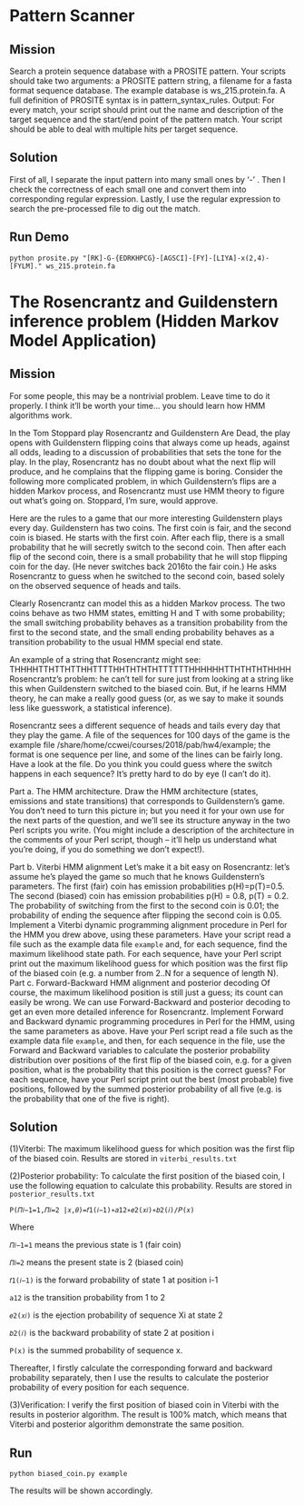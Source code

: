 Pattern Scanner
================
Mission
----------
Search a protein sequence database with a PROSITE pattern. Your scripts should take two arguments: a PROSITE pattern string, a filename for a fasta format sequence database. The example database is ws_215.protein.fa. A full definition of PROSITE syntax is in pattern_syntax_rules.
Output: For every match, your script should print out the name and description of the target sequence and the start/end point of the pattern match. Your script should be able to deal with multiple hits per target sequence.

Solution
----------
First of all, I separate the input pattern into many small ones by ‘-’ . Then I check the correctness of each small one and convert them into corresponding regular expression. Lastly, I use the regular expression to search the pre-processed file to dig out the match.

Run Demo
----------
```shell
python prosite.py "[RK]-G-{EDRKHPCG}-[AGSCI]-[FY]-[LIYA]-x(2,4)-[FYLM]." ws_215.protein.fa
```



The Rosencrantz and Guildenstern inference problem (Hidden Markov Model Application)
======================
Mission
-----------
For some people, this may be a nontrivial problem. Leave time to do it properly. I think it’ll be worth your time… you should learn how HMM algorithms work.

In the Tom Stoppard play Rosencrantz and Guildenstern Are Dead, the play opens with Guildenstern flipping coins that always come up heads, against all odds, leading to a discussion of probabilities that sets the tone for the play. In the play, Rosencrantz has no 
doubt about what the next flip will produce, and he complains that the flipping game is
boring. Consider the following more complicated problem, in which Guildenstern’s flips are a
hidden Markov process, and Rosencrantz must use HMM theory to figure out what’s going
on. Stoppard, I’m sure, would approve. 

Here are the rules to a game that our more interesting Guildenstern plays every day.
Guildenstern has two coins. The first coin is fair, and the second coin is biased. He starts with
the first coin. After each flip, there is a small probability that he will secretly switch to the
second coin. Then after each flip of the second coin, there is a small probability that he will
stop flipping coin for the day. (He never switches back 2016to the fair coin.) He asks
Rosencrantz to guess when he switched to the second coin, based solely on the observed
sequence of heads and tails. 

Clearly Rosencrantz can model this as a hidden Markov process. The two coins behave as two
HMM states, emitting H and T with some probability; the small switching probability behaves
as a transition probability from the first to the second state, and the small ending probability
behaves as a transition probability to the usual HMM special end state. 

An example of a string that Rosencrantz might see:
THHHHTTHTTHTTHHTTTTHHTHTHTHTTTTTTHHHHHHTTHTHTHTHHHH
Rosencrantz’s problem: he can’t tell for sure just from looking at a string like this when
Guildenstern switched to the biased coin. But, if he learns HMM theory, he can make a really
good guess (or, as we say to make it sounds less like guesswork, a statistical inference). 

Rosencrantz sees a different sequence of heads and tails every day that they play the game.
A file of the sequences for 100 days of the game is the example file
/share/home/ccwei/courses/2018/pab/hw4/example; the format is one sequence per line,
and some of the lines can be fairly long. Have a look at the file. Do you think you could guess
where the switch happens in each sequence? It’s pretty hard to do by eye (I can’t do it). 

Part a. The HMM architecture.
Draw the HMM architecture (states, emissions and state transitions) that corresponds to
Guildenstern’s game. You don’t need to turn this picture in; but you need it for your own use
for the next parts of the question, and we’ll see its structure anyway in the two Perl scripts
you write. (You might include a description of the architecture in the comments of your Perl
script, though – it’ll help us understand what you’re doing, if you do something we don’t
expect!). 

Part b. Viterbi HMM alignment
Let’s make it a bit easy on Rosencrantz: let’s assume he’s played the game so much that he
knows Guildenstern’s parameters. The first (fair) coin has emission probabilities
p(H)=p(T)=0.5. The second (biased) coin has emission probabilities p(H) = 0.8, p(T) = 0.2. The
probability of switching from the first to the second coin is 0.01; the probability of ending the
sequence after flipping the second coin is 0.05.
Implement a Viterbi dynamic programming alignment procedure in Perl for the HMM you
drew above, using these parameters. Have your script read a file such as the example data
file ```example``` and, for each sequence, find the
maximum likelihood state path. For each sequence, have your Perl script print out the 
maximum likelihood guess for which position was the first flip of the biased coin (e.g. a
number from 2..N for a sequence of length N).
Part c. Forward-Backward HMM alignment and posterior decoding
Of course, the maximum likelihood position is still just a guess; its count can easily be wrong.
We can use Forward-Backward and posterior decoding to get an even more detailed
inference for Rosencrantz.
Implement Forward and Backward dynamic programming procedures in Perl for the HMM,
using the same parameters as above. Have your Perl script read a file such as the example
data file ```example```, and then, for each sequence
in the file, use the Forward and Backward variables to calculate the posterior probability
distribution over positions of the first flip of the biased coin, e.g. for a given position, what is
the probability that this position is the correct guess? For each sequence, have your Perl
script print out the best (most probable) five positions, followed by the summed posterior
probability of all five (e.g. is the probability that one of the five is right).

Solution
-------------
(1)Viterbi: The maximum likelihood guess for which position was the first flip of the biased coin. Results are stored in ```viterbi_results.txt```

(2)Posterior probability:
To calculate the first position of the biased coin, I use the following equation to calculate this probability. Results are stored in ```posterior_results.txt```

```P(𝛱𝑖−1=1,𝛱𝑖=2 |𝑥,𝜃)=𝑓1(𝑖−1)∗𝑎12∗𝑒2(𝑥𝑖)∗𝑏2(𝑖)/𝑃(𝑥)```

Where

```𝛱𝑖−1=1``` means the previous state is 1 (fair coin)

```𝛱𝑖=2``` means the present state is 2 (biased coin)

```𝑓1(𝑖−1)``` is the forward probability of state 1 at position i-1

```a12``` is the transition probability from 1 to 2

```𝑒2(𝑥𝑖)``` is the ejection probability of sequence Xi at state 2

```𝑏2(𝑖)``` is the backward probability of state 2 at position i

```P(x)``` is the summed probability of sequence x.

Thereafter, I firstly calculate the corresponding forward and backward probability separately, then I use the results to calculate the posterior probability of every position for each sequence.

(3)Verification:
I verify the first position of biased coin in Viterbi with the results in posterior algorithm.
The result is 100% match, which means that Viterbi and posterior algorithm demonstrate the same position.

Run
---------
```shell
python biased_coin.py example
```
The results will be shown accordingly.
